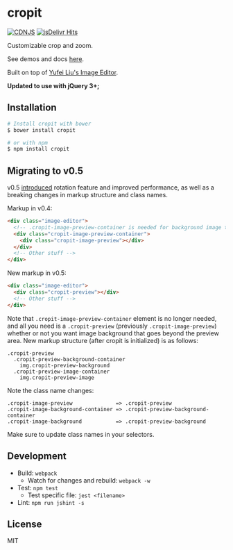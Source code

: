 # cropit
[![CDNJS](https://img.shields.io/cdnjs/v/cropit.svg)](https://cdnjs.com/libraries/cropit)
[![jsDelivr Hits](https://data.jsdelivr.com/v1/package/npm/cropit/badge?style=rounded)](https://www.jsdelivr.com/package/npm/cropit)

Customizable crop and zoom.

See demos and docs [here](http://scottcheng.github.io/cropit/).

Built on top of [Yufei Liu's Image Editor](https://github.com/yufeiliu/simple_image_uploader).


**Updated to use with jQuery 3+;**

## Installation

```bash
# Install cropit with bower
$ bower install cropit

# or with npm
$ npm install cropit
```


## Migrating to v0.5

v0.5 [introduced](https://github.com/scottcheng/cropit/blob/master/CHANGELOG.md#user-content-050-february-27-2016) rotation feature and improved performance, as well as a breaking changes in markup structure and class names.

Markup in v0.4:

```html
<div class="image-editor">
  <!-- .cropit-image-preview-container is needed for background image to work -->
  <div class="cropit-image-preview-container">
    <div class="cropit-image-preview"></div>
  </div>
  <!-- Other stuff -->
</div>
```

New markup in v0.5:

```html
<div class="image-editor">
  <div class="cropit-preview"></div>
  <!-- Other stuff -->
</div>
```

Note that `.cropit-image-preview-container` element is no longer needed, and all you need is a `.cropit-preview` (previously `.cropit-image-preview`) whether or not you want image background that goes beyond the preview area. New markup structure (after cropit is initialized) is as follows:

```jade
.cropit-preview
  .cropit-preview-background-container
    img.cropit-preview-background
  .cropit-preview-image-container
    img.cropit-preview-image
```

Note the class name changes:

```
.cropit-image-preview              => .cropit-preview
.cropit-image-background-container => .cropit-preview-background-container
.cropit-image-background           => .cropit-preview-background
```

Make sure to update class names in your selectors.


## Development

* Build: `webpack`
  * Watch for changes and rebuild: `webpack -w`
* Test: `npm test`
  * Test specific file: `jest <filename>`
* Lint: `npm run jshint -s`


## License

MIT

